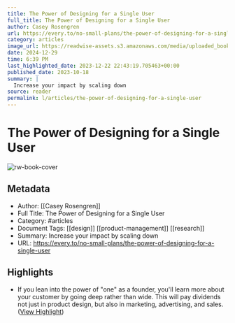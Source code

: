 ```yaml
---
title: The Power of Designing for a Single User
full_title: The Power of Designing for a Single User
author: Casey Rosengren
url: https://every.to/no-small-plans/the-power-of-designing-for-a-single-user
category: articles
image_url: https://readwise-assets.s3.amazonaws.com/media/uploaded_book_covers/profile_276497/https---bucketeer-e05bbc84-baa3-437e-9518-adb32be779_P3zwJ6C.png
date: 2024-12-29
time: 6:39 PM
last_highlighted_date: 2023-12-22 22:43:19.705463+00:00
published_date: 2023-10-18
summary: |
  Increase your impact by scaling down
source: reader
permalink: l/articles/the-power-of-designing-for-a-single-user
---
```

# The Power of Designing for a Single User

![rw-book-cover](https://readwise-assets.s3.amazonaws.com/media/uploaded_book_covers/profile_276497/https---bucketeer-e05bbc84-baa3-437e-9518-adb32be779_P3zwJ6C.png)

## Metadata
- Author: [[Casey Rosengren]]
- Full Title: The Power of Designing for a Single User
- Category: #articles
- Document Tags: [[design]] [[product-management]] [[research]] 
- Summary: Increase your impact by scaling down
- URL: https://every.to/no-small-plans/the-power-of-designing-for-a-single-user

## Highlights
- If you lean into the power of "one" as a founder, you'll learn more about your customer by going deep rather than wide. This will pay dividends not just in product design, but also in marketing, advertising, and sales. ([View Highlight](https://read.readwise.io/read/01hj9v5140f7ex9rsaj2rwpzpv))


